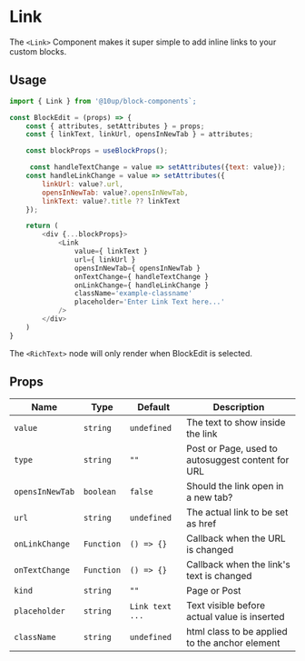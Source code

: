 # Link

The `<Link>` Component makes it super simple to add inline links to your custom blocks.

## Usage

```js
import { Link } from '@10up/block-components`;

const BlockEdit = (props) => {
    const { attributes, setAttributes } = props;
    const { linkText, linkUrl, opensInNewTab } = attributes;

    const blockProps = useBlockProps();

     const handleTextChange = value => setAttributes({text: value});
    const handleLinkChange = value => setAttributes({
        linkUrl: value?.url,
        opensInNewTab: value?.opensInNewTab,
        linkText: value?.title ?? linkText
    });

    return (
        <div {...blockProps}>
            <Link 
                value={ linkText }
                url={ linkUrl }
                opensInNewTab={ opensInNewTab }
                onTextChange={ handleTextChange }
                onLinkChange={ handleLinkChange }
                className='example-classname'
                placeholder='Enter Link Text here...'
            />
        </div>
    )
}
```

The `<RichText>` node will only render when BlockEdit is selected.

## Props

| Name       | Type              | Default  |  Description                                                   |
| ---------- | ----------------- | -------- | -------------------------------------------------------------- |
|  `value` | `string` | `undefined` |        The text to show inside the link |
|  `type` | `string` | `""` |        Post or Page, used to autosuggest content for URL |
|  `opensInNewTab` | `boolean` | `false` |     Should the link open in a new tab? |
|  `url` | `string` | `undefined` |        The actual link to be set as href |
|  `onLinkChange` | `Function` | `() => {}` |     Callback when the URL is changed |
|  `onTextChange` | `Function` | `() => {}` |     Callback when the link's text is changed |
|  `kind` | `string` | `""` |        Page or Post |
|  `placeholder` | `string` | `Link text ...` |      Text visible before actual value is inserted |
|  `className` | `string` | `undefined` |          html class to be applied to the anchor element |
